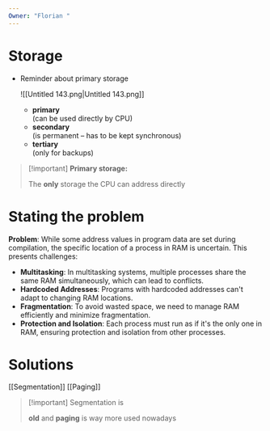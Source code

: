 ```yaml
---
Owner: "Florian "
---
```

# Storage
- Reminder about primary storage
    
    ![[Untitled 143.png|Untitled 143.png]]
    
    - **primary**  
        (can be used directly by CPU)
    - **secondary**  
        (is permanent – has to be kept synchronous)
    - **tertiary**  
        (only for backups)

> [!important] **Primary storage:**
> 
> The **only** storage the CPU can address directly
# Stating the problem
**Problem**: While some address values in program data are set during compilation, the specific location of a process in RAM is uncertain. This presents challenges:
- **Multitasking**: In multitasking systems, multiple processes share the same RAM simultaneously, which can lead to conflicts.
- **Hardcoded Addresses**: Programs with hardcoded addresses can't adapt to changing RAM locations.
- **Fragmentation**: To avoid wasted space, we need to manage RAM efficiently and minimize fragmentation.
- **Protection and Isolation**: Each process must run as if it's the only one in RAM, ensuring protection and isolation from other processes.
# Solutions
[[Segmentation]]
[[Paging]]

> [!important] Segmentation is
> 
> **old** and **paging** is way more used nowadays
